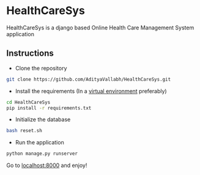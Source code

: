# HealthCareSys

HealthCareSys is a django based Online Health Care Management System application

## Instructions

- Clone the repository

```bash
git clone https://github.com/AdityaVallabh/HealthCareSys.git
```

- Install the requirements (In a [virtual environment](http://docs.python-guide.org/en/latest/dev/virtualenvs/) preferably)

```bash
cd HealthCareSys
pip install -r requirements.txt
```

- Initialize the database

```bash
bash reset.sh
```

- Run the application

```bash
python manage.py runserver
```

Go to [localhost:8000](http://localhost:8000/) and enjoy!